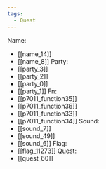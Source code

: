 ```yaml
---
tags:
  - Quest
---
```

Name:
- [[name_14]]
- [[name_8]]
Party:
- [[party_3]]
- [[party_2]]
- [[party_0]]
- [[party_1]]
Fn:
- [[p7011_function35]]
- [[p7011_function36]]
- [[p7011_function33]]
- [[p7011_function34]]
Sound:
- [[sound_7]]
- [[sound_49]]
- [[sound_6]]
Flag:
- [[flag_11273]]
Quest:
- [[quest_60]]
